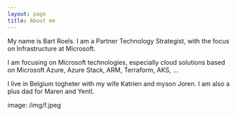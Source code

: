 ```yaml
---
layout: page
title: About me
---
```


My name is Bart Roels. 
I am a Partner Technology Strategist, with the focus on Infrastructure at Microsoft.

I am focusing on Microsoft technologies, especially cloud solutions based on Microsoft Azure, Azure Stack, ARM, Terraform, AKS, ...

I live in Belgium togheter with my wife Katrien and myson Joren. I am also a plus dad for Maren and Yentl.

image: /img/f.jpeg
